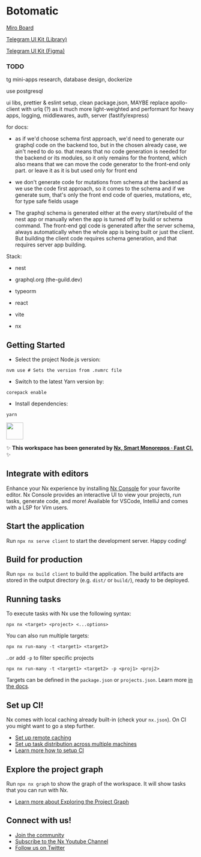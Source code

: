 # Botomatic

[Miro Board](https://miro.com/app/board/uXjVKzd5qLo=/)

[Telegram UI Kit (Library)](https://github.com/Telegram-Mini-Apps/TelegramUI)

[Telegram UI Kit (Figma)](<https://www.figma.com/design/SlEkwvo1X8Ge7Ngr4zqw0F/Telegram-Mini-Apps-%C2%B7-UI-Kit-(Community)>)

### TODO

tg mini-apps research, database design, dockerize

use postgresql

ui libs, prettier & eslint setup, clean package.json,
MAYBE replace apollo-client with urlq (?) as it much more light-weighted and performant for heavy apps,
logging, middlewares, auth, server (fastify/express)

for docs:

- as if we'd choose schema first approach, we'd need to generate our graphql code on the backend too, but in the chosen already case, we ain't need to do so. that means that no code generation is needed for the backend or its modules, so it only remains for the frontend, which also means that we can move the code generator to the front-end only part. or leave it as it is but used only for front end

- we don't generate code for mutations from schema at the backend as we use the code first approach, so it comes to the schema and if we generate sum, that's only the front end code of queries, mutations, etc, for type safe fields usage

- The graphql schema is generated either at the every start/rebuild of the nest app or manually when the app is turned off by build or schema command. The front-end gql code is generated after the server schema, always automatically when the whole app is being built or just the client. But building the client code requires schema generation, and that requires server app building.

Stack:

- nest
- graphql.org (the-guild.dev)
- typeorm
- react

- vite
- nx

## Getting Started

- Select the project Node.js version:

```shell
nvm use # Sets the version from .nvmrc file
```

- Switch to the latest Yarn version by:

```shell
corepack enable
```

- Install dependencies:

```shell
yarn
```

<a alt="Nx logo" href="https://nx.dev" target="_blank" rel="noreferrer"><img src="https://raw.githubusercontent.com/nrwl/nx/master/images/nx-logo.png" width="45"></a>

✨ **This workspace has been generated by [Nx, Smart Monorepos · Fast CI.](https://nx.dev)** ✨

## Integrate with editors

Enhance your Nx experience by installing [Nx Console](https://nx.dev/nx-console) for your favorite editor. Nx Console
provides an interactive UI to view your projects, run tasks, generate code, and more! Available for VSCode, IntelliJ and
comes with a LSP for Vim users.

## Start the application

Run `npx nx serve client` to start the development server. Happy coding!

## Build for production

Run `npx nx build client` to build the application. The build artifacts are stored in the output directory (e.g. `dist/` or `build/`), ready to be deployed.

## Running tasks

To execute tasks with Nx use the following syntax:

```
npx nx <target> <project> <...options>
```

You can also run multiple targets:

```
npx nx run-many -t <target1> <target2>
```

..or add `-p` to filter specific projects

```
npx nx run-many -t <target1> <target2> -p <proj1> <proj2>
```

Targets can be defined in the `package.json` or `projects.json`. Learn more [in the docs](https://nx.dev/features/run-tasks).

## Set up CI!

Nx comes with local caching already built-in (check your `nx.json`). On CI you might want to go a step further.

- [Set up remote caching](https://nx.dev/features/share-your-cache)
- [Set up task distribution across multiple machines](https://nx.dev/nx-cloud/features/distribute-task-execution)
- [Learn more how to setup CI](https://nx.dev/recipes/ci)

## Explore the project graph

Run `npx nx graph` to show the graph of the workspace.
It will show tasks that you can run with Nx.

- [Learn more about Exploring the Project Graph](https://nx.dev/core-features/explore-graph)

## Connect with us!

- [Join the community](https://nx.dev/community)
- [Subscribe to the Nx Youtube Channel](https://www.youtube.com/@nxdevtools)
- [Follow us on Twitter](https://twitter.com/nxdevtools)
